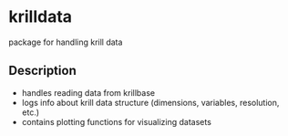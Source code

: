 # krilldata
package for handling krill data

## Description
- handles reading data from krillbase
- logs info about krill data structure (dimensions, variables, resolution, etc.)
- contains plotting functions for visualizing datasets
